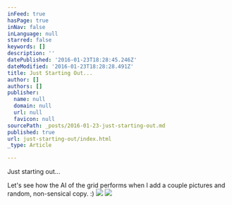 ```yaml
---
inFeed: true
hasPage: true
inNav: false
inLanguage: null
starred: false
keywords: []
description: ''
datePublished: '2016-01-23T18:28:45.246Z'
dateModified: '2016-01-23T18:28:28.491Z'
title: Just Starting Out...
author: []
authors: []
publisher:
  name: null
  domain: null
  url: null
  favicon: null
sourcePath: _posts/2016-01-23-just-starting-out.md
published: true
url: just-starting-out/index.html
_type: Article

---
```

Just starting out...

Let's see how the AI of the grid performs when I add a couple pictures and random, non-sensical copy. :)
![](https://the-grid-user-content.s3-us-west-2.amazonaws.com/98b46f3e-1f5c-42c6-ac59-adc71cd8c150.jpg)
![](https://the-grid-user-content.s3-us-west-2.amazonaws.com/d496fb87-676e-47ee-89c9-276a992a8142.jpg)